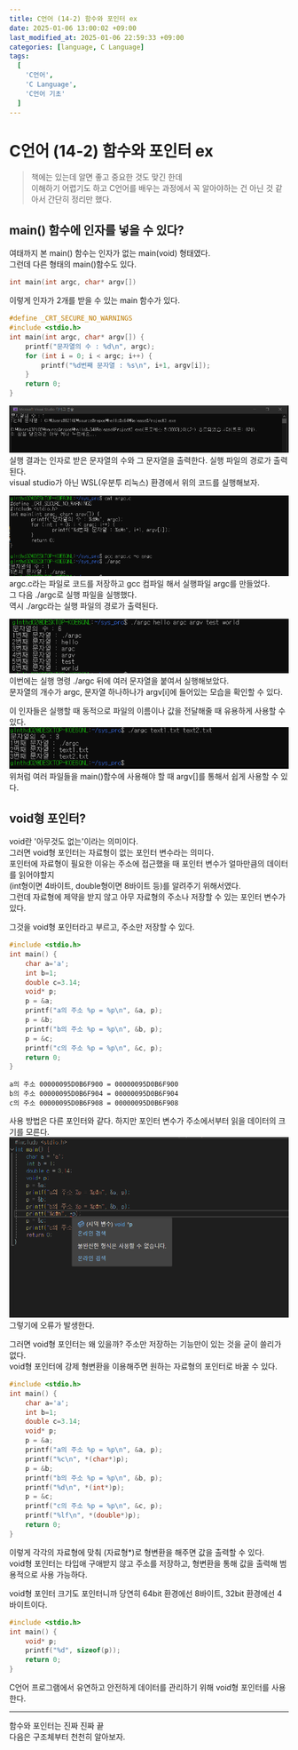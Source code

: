 ```yaml
---
title: C언어 (14-2) 함수와 포인터 ex
date: 2025-01-06 13:00:02 +09:00
last_modified_at: 2025-01-06 22:59:33 +09:00
categories: [language, C Language]
tags:
  [
    'C언어',
    'C Language',
    'C언어 기초'
  ]
---
```

# **C언어 (14-2) 함수와 포인터 ex**
> 책에는 있는데 알면 좋고 중요한 것도 맞긴 한데<br>
> 이해하기 어렵기도 하고 C언어를 배우는 과정에서 꼭 알아야하는 건 아닌 것 같아서 간단히 정리만 했다.

## main() 함수에 인자를 넣을 수 있다?
여태까지 본 main() 함수는 인자가 없는 main(void) 형태였다.<br>
그런데 다른 형태의 main()함수도 있다.<br>
```c
int main(int argc, char* argv[])
```
이렇게 인자가 2개를 받을 수 있는 main 함수가 있다.<br>
```c
#define _CRT_SECURE_NO_WARNINGS
#include <stdio.h>
int main(int argc, char* argv[]) {
	printf("문자열의 수 : %d\n", argc);
	for (int i = 0; i < argc; i++) {
		printf("%d번째 문자열 : %s\n", i+1, argv[i]);
	}
	return 0;
}

```
![image](/assets/img/C_lang/14-2_1.PNG)<br>
실행 결과는 인자로 받은 문자열의 수와 그 문자열을 출력한다. 실행 파일의 경로가 출력된다.<br>
visual studio가 아닌 WSL(우분투 리눅스) 환경에서 위의 코드를 실행해보자.<br>

![image](/assets/img/C_lang/14-2_2.PNG)<br>
argc.c라는 파일로 코드를 저장하고 gcc 컴파일 해서 실행파일 argc를 만들었다.<br>
그 다음 ./argc로 실행 파일을 실행했다.<br>
역시 ./argc라는 실행 파일의 경로가 출력된다.

![image](/assets/img/C_lang/14-2_3.PNG)<br>
이번에는 실행 명령 ./argc 뒤에 여러 문자열을 붙여서 실행해보았다.<br>
문자열의 개수가 argc, 문자열 하나하나가 argv[i]에 들어있는 모습을 확인할 수 있다.<br>

이 인자들은 실행할 때 동적으로 파일의 이름이나 값을 전달해줄 때 유용하게 사용할 수 있다.<br>
![image](/assets/img/C_lang/14-2_4.PNG)<br>
위처럼 여러 파일들을 main()함수에 사용해야 할 때 argv[]를 통해서 쉽게 사용할 수 있다.<br>

## void형 포인터?
void란 '아무것도 없는'이라는 의미이다.<br>
그러면 void형 포인터는 자료형이 없는 포인터 변수라는 의미다.<br>
포인터에 자료형이 필요한 이유는 주소에 접근했을 때 포인터 변수가 얼마만큼의 데이터를 읽어야할지<br>
(int형이면 4바이트, double형이면 8바이트 등)를 알려주기 위해서였다.<br>
그런데 자료형에 제약을 받지 않고 아무 자료형의 주소나 저장할 수 있는 포인터 변수가 있다.<br>

그것을 void형 포인터라고 부르고, 주소만 저장할 수 있다.<br>
```c
#include <stdio.h>
int main() {
	char a='a';
	int b=1;
	double c=3.14;
    void* p;
	p = &a;
	printf("a의 주소 %p = %p\n", &a, p);
	p = &b;
	printf("b의 주소 %p = %p\n", &b, p);
	p = &c;
	printf("c의 주소 %p = %p\n", &c, p);
	return 0;
}
```
```text
a의 주소 00000095D0B6F900 = 00000095D0B6F900
b의 주소 00000095D0B6F904 = 00000095D0B6F904
c의 주소 00000095D0B6F908 = 00000095D0B6F908
```
사용 방법은 다른 포인터와 같다. 하지만 포인터 변수가 주소에서부터 읽을 데이터의 크기를 모른다.<br>
![image](/assets/img/C_lang/14-2_5.PNG)<br>
그렇기에 오류가 발생한다.<br>

그러면 void형 포인터는 왜 있을까? 주소만 저장하는 기능만이 있는 것을 굳이 쓸리가 없다.<br>
void형 포인터에 강제 형변환을 이용해주면 원하는 자료형의 포인터로 바꿀 수 있다.<br>
```c
#include <stdio.h>
int main() {
	char a='a';
	int b=1;
	double c=3.14;
	void* p;
	p = &a;
	printf("a의 주소 %p = %p\n", &a, p);
	printf("%c\n", *(char*)p);
	p = &b;
	printf("b의 주소 %p = %p\n", &b, p);
	printf("%d\n", *(int*)p);
	p = &c;
	printf("c의 주소 %p = %p\n", &c, p);
	printf("%lf\n", *(double*)p);
	return 0;
}
```
이렇게 각각의 자료형에 맞춰 (자료형\*)로 형변환을 해주면 값을 출력할 수 있다.<br>
void형 포인터는 타입애 구애받지 않고 주소를 저장하고, 형변환을 통해 값을 출력해 범용적으로 사용 가능하다.<br>

void형 포인터 크기도 포인터니까 당연히 64bit 환경에선 8바이트, 32bit 환경에선 4바이트이다.<br>
```c
#include <stdio.h>
int main() {
	void* p;
	printf("%d", sizeof(p));
	return 0;
}
```
C언어 프로그램에서 유연하고 안전하게 데이터를 관리하기 위해 void형 포인터를 사용한다.

---
함수와 포인터는 진짜 진짜 끝<br>
다음은 구조체부터 천천히 알아보자.